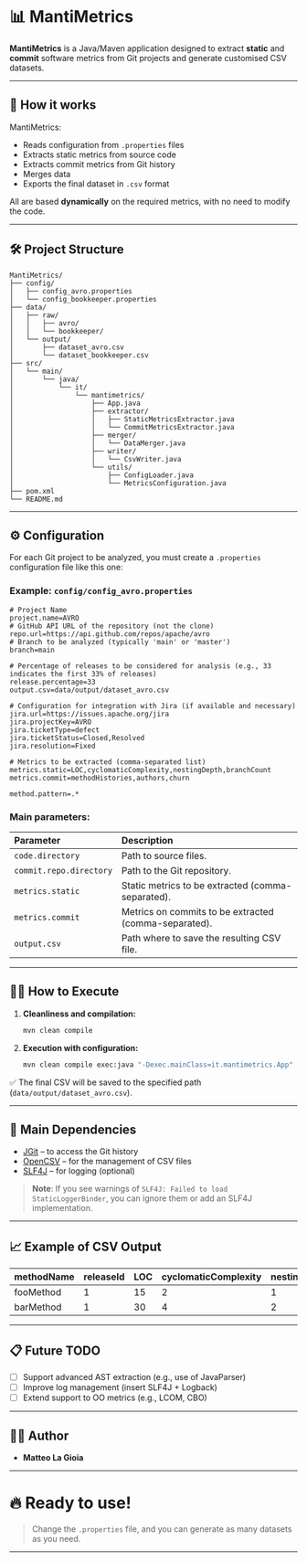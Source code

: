 # 📊 MantiMetrics

**MantiMetrics** is a Java/Maven application designed to extract **static** and **commit** software metrics from Git projects and generate customised CSV datasets.

---

## 🚀 How it works

MantiMetrics:
- Reads configuration from `.properties` files
- Extracts static metrics from source code
- Extracts commit metrics from Git history
- Merges data
- Exports the final dataset in `.csv` format

All are based **dynamically** on the required metrics, with no need to modify the code.

---

## 🛠️ Project Structure

```
MantiMetrics/
├── config/
│   ├── config_avro.properties
│   └── config_bookkeeper.properties
├── data/
│   ├── raw/
│   │   ├── avro/
│   │   └── bookkeeper/
│   └── output/
│       ├── dataset_avro.csv
│       └── dataset_bookkeeper.csv
├── src/
│   └── main/
│       └── java/
│           └── it/
│               └── mantimetrics/
│                   ├── App.java
│                   ├── extractor/
│                   │   ├── StaticMetricsExtractor.java
│                   │   └── CommitMetricsExtractor.java
│                   ├── merger/
│                   │   └── DataMerger.java
│                   ├── writer/
│                   │   └── CsvWriter.java
│                   └── utils/
│                       ├── ConfigLoader.java
│                       └── MetricsConfiguration.java
├── pom.xml
└── README.md
```

---

## ⚙️ Configuration

For each Git project to be analyzed, you must create a `.properties` configuration file like this one:

### Example: `config/config_avro.properties`

```properties
# Project Name
project.name=AVRO
# GitHub API URL of the repository (not the clone)
repo.url=https://api.github.com/repos/apache/avro
# Branch to be analyzed (typically 'main' or 'master')
branch=main

# Percentage of releases to be considered for analysis (e.g., 33 indicates the first 33% of releases)
release.percentage=33
output.csv=data/output/dataset_avro.csv

# Configuration for integration with Jira (if available and necessary)
jira.url=https://issues.apache.org/jira
jira.projectKey=AVRO
jira.ticketType=defect
jira.ticketStatus=Closed,Resolved
jira.resolution=Fixed

# Metrics to be extracted (comma-separated list)
metrics.static=LOC,cyclomaticComplexity,nestingDepth,branchCount
metrics.commit=methodHistories,authors,churn

method.pattern=.*
```

### Main parameters:

| Parameter               | Description                                           |
|:------------------------|:------------------------------------------------------|
| `code.directory`        | Path to source files.                                 |
| `commit.repo.directory` | Path to the Git repository.                           |
| `metrics.static`        | Static metrics to be extracted (comma-separated).     |
| `metrics.commit`        | Metrics on commits to be extracted (comma-separated). |
| `output.csv`            | Path where to save the resulting CSV file.            |

---

## 🏃‍♂️ How to Execute

1. **Cleanliness and compilation:**
   ```bash
   mvn clean compile
   ```

2. **Execution with configuration:**
   ```bash
   mvn clean compile exec:java "-Dexec.mainClass=it.mantimetrics.App" "-Dexec.args=config/config_avro.properties"
   ```

✅ The final CSV will be saved to the specified path (`data/output/dataset_avro.csv`).

---

## 🧩 Main Dependencies

- [JGit](https://www.eclipse.org/jgit/) – to access the Git history
- [OpenCSV](http://opencsv.sourceforge.net/) – for the management of CSV files
- [SLF4J](http://www.slf4j.org/) – for logging (optional)

> **Note**: If you see warnings of `SLF4J: Failed to load StaticLoggerBinder`, you can ignore them or add an SLF4J implementation.

---

## 📈 Example of CSV Output

| methodName | releaseId | LOC | cyclomaticComplexity | nestingDepth | branchCount | methodHistories | authors | churn |
|:-----------|:----------|:----|:---------------------|:-------------|:------------|:----------------|:--------|:------|
| fooMethod  | 1         | 15  | 2                    | 1            | 1           | 3               | 2       | 45    |
| barMethod  | 1         | 30  | 4                    | 2            | 3           | 5               | 4       | 60    |

---

## 📋 Future TODO

- [ ] Support advanced AST extraction (e.g., use of JavaParser)
- [ ] Improve log management (insert SLF4J + Logback)
- [ ] Extend support to OO metrics (e.g., LCOM, CBO)

---

## 👨‍💻 Author

- **Matteo La Gioia**

---

# 🔥 Ready to use!
> Change the `.properties` file, and you can generate as many datasets as you need.

---